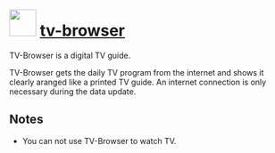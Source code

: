 ﻿# <img src="https://cdn.rawgit.com/chocolatey/chocolatey-coreteampackages/edba4a5849ff756e767cba86641bea97ff5721fe/icons/tv-browser.svg" width="48" height="48"/> [tv-browser](https://chocolatey.org/packages/tv-browser)


TV-Browser is a digital TV guide.

TV-Browser gets the daily TV program from the internet and shows it clearly aranged like a printed TV guide. An internet connection is only necessary during the data update.

## Notes

- You can not use TV-Browser to watch TV.

